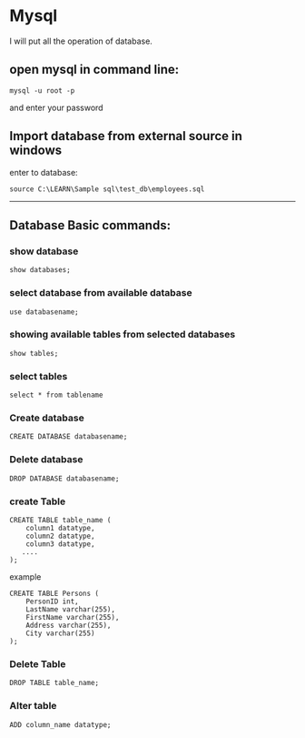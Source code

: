 # Mysql
I will put all the operation of database.


## open mysql in command line:
```mysql -u root -p ```

and enter your password

## Import database from external source in windows

enter to database:

``` source C:\LEARN\Sample sql\test_db\employees.sql ```



---
## Database Basic commands:

### show database

```show databases; ```

### select database from available database

``` use databasename; ```

### showing available tables from selected databases

``` show tables; ```

### select tables 
```select * from tablename ```

### Create database
``` CREATE DATABASE databasename; ```

### Delete database
``` DROP DATABASE databasename; ```

### create Table
```
CREATE TABLE table_name (
    column1 datatype,
    column2 datatype,
    column3 datatype,
   ....
);
```

example
```
CREATE TABLE Persons (
    PersonID int,
    LastName varchar(255),
    FirstName varchar(255),
    Address varchar(255),
    City varchar(255) 
);
```
### Delete Table

``` DROP TABLE table_name; ```

### Alter table

``` ALTER TABLE table_name
ADD column_name datatype;
```
